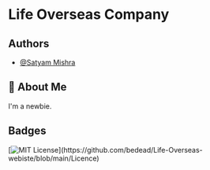 
# Life Overseas Company




## Authors

- [@Satyam Mishra](https://www.github.com/bedead)


## 🚀 About Me
I'm a newbie.


## Badges
[![MIT License](https://img.shields.io/apm/l/atomic-design-ui.svg?)](https://github.com/bedead/Life-Overseas-webiste/blob/main/Licence)


